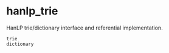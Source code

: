 # hanlp_trie

HanLP trie/dictionary interface and referential implementation.

```{toctree}
trie
dictionary
```

